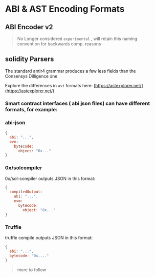 # ABI & AST Encoding Formats

## ABI Encoder v2

> No Longer considered `experimental` , will retain this naming convention for backwards comp. reasons

## solidity Parsers

The standard antlr4 grammar produces a few less fields than the Consensys Dilligence one

Explore the differences in `ast` formats here: [https://astexplorer.net/](https://astexplorer.net/)

### Smart contract interfaces ( abi json files) can have different formats, for example:

### abi-json

```js
{
  abi: "...",
  evm:
    bytecode:
      object: "0x..."
}
```

### 0x/solcompiler

0x/sol-compiler outputs JSON in this format:

```js
{
  compiledOutput:
    abi: "...",
    evm:
      bytecode:
        object: "0x..."
}
```

### Truffle

truffle compile outputs JSON in this format:

```js
{
  abi: "...",
  bytecode: "0x...."
}
```

> more to follow
